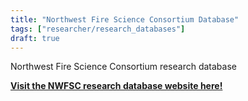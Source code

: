 ```yaml
---
title: "Northwest Fire Science Consortium Database"
tags: ["researcher/research_databases"]
draft: true
---
```


Northwest Fire Science Consortium research database

[**Visit the NWFSC research database website here!**](https://nwfirescience.org/research-database)

